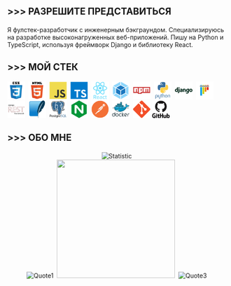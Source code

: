 ##
<h2>
    <span>>>> РАЗРЕШИТЕ ПРЕДСТАВИТЬСЯ</span>
    <p>
</h2>

<p>Я фулстек-разработчик с инженерным бэкграундом. Специализируюсь на разработке высоконагруженных веб-приложений. Пишу на Python и TypeScript, используя фреймворк Django и библиотеку React.</p>

##
<h2>
    <span>>>> МОЙ СТЕК</span>
    <p>
</h2>

<!-- Сервис исходникоа с иконками -->
<!-- https://github.com/devicons/devicon/blob/master/icons -->

<div>
  <img src="https://github.com/devicons/devicon/blob/master/icons/css3/css3-original-wordmark.svg"  title="CSS3" alt="CSS3" width="40" height="40"/>&nbsp;
  <img src="https://github.com/devicons/devicon/blob/master/icons/html5/html5-original-wordmark.svg" title="HTML5" alt="HTML5" width="40" height="40"/>&nbsp;
  <img src="https://github.com/devicons/devicon/blob/master/icons/javascript/javascript-original.svg" title="JavaScript" alt="JavaScript" width="40" height="40"/>&nbsp;
  <img src="https://github.com/devicons/devicon/blob/master/icons/typescript/typescript-original.svg" title="TypeScript" alt="TypeScript" width="40" height="40"/>&nbsp;
  <img src="https://github.com/devicons/devicon/blob/master/icons/react/react-original-wordmark.svg" title="React" alt="React" width="40" height="40"/>&nbsp;
  <img src="https://github.com/devicons/devicon/blob/master/icons/webpack/webpack-original.svg" title="Webpack" alt="Webpack" width="40" height="40"/>&nbsp;
  <img src="https://github.com/devicons/devicon/blob/master/icons/npm/npm-original-wordmark.svg" title="NPM" alt="NPM" width="40" height="40"/>&nbsp;
  <img src="https://github.com/devicons/devicon/blob/master/icons/python/python-original-wordmark.svg" title="Python" alt="Python" width="40" height="40"/>&nbsp;
  <img src="https://github.com/devicons/devicon/blob/master/icons/django/django-plain-wordmark.svg" title="Django" alt="Django" width="40" height="40"/>&nbsp;
  <img src="https://github.com/devicons/devicon/blob/master/icons/pytest/pytest-original.svg" title="Pytest" alt="Pytest" width="40" height="40"/>&nbsp;
  <img src="https://github.com/devicons/devicon/blob/master/icons/djangorest/djangorest-original-wordmark.svg" title="Djangorest" alt="Djangorest" width="40" height="40"/>&nbsp;
  <img src="https://github.com/devicons/devicon/blob/master/icons/sqlite/sqlite-original.svg" title="SQLite"  alt="SQLite" width="40" height="40"/>&nbsp;
  <img src="https://github.com/devicons/devicon/blob/master/icons/postgresql/postgresql-original-wordmark.svg" title="Postgresql" alt="Postgresql" width="40" height="40"/>&nbsp;
  <img src="https://github.com/devicons/devicon/blob/master/icons/nginx/nginx-original.svg" title="Nginx" alt="Nginx" width="40" height="40"/>&nbsp;
  <img src="https://github.com/devicons/devicon/blob/master/icons/postman/postman-original.svg" title="Postman" alt="Postman" width="40" height="40"/>&nbsp;
  <img src="https://github.com/devicons/devicon/blob/master/icons/docker/docker-original-wordmark.svg" title="Docker" alt="Docker" width="40" height="40"/>&nbsp;
  <img src="https://github.com/devicons/devicon/blob/master/icons/git/git-original.svg" title="Git" alt="Git" width="40" height="40"/>
  <img src="https://github.com/devicons/devicon/blob/master/icons/github/github-original-wordmark.svg" title="GitHub" alt="GitHub" width="40" height="40"/>
</div>

##
<h2>
    <span>>>> ОБО МНЕ</span>
    <p>
</h2>

<!-- Сервис генерации статистики -->
<!-- https://git.io/streak-stats -->

<div align="center">
   <img src="http://github-readme-streak-stats.herokuapp.com/?user=Konstantin-Leontyev&locale=ru&hide_border=true" title="Statistic" alt="Statistic" height="270"/>&nbsp;
</div>

<!-- Сервис генерации карточек с цитатами и статистики -->
<!-- https://github.com/PiyushSuthar/github-readme-quotes -->
<!-- https://github.com/anuraghazra/github-readme-stats -->

<div align="center" width="856">
  <img src="https://quotes-github-readme.vercel.app/api?quote=Болтовня%20ничего%20не%20стоит.%20Покажите%20мне%20код.&author=Линус%20Торвальдс" title="Quote1" alt="Quote1" width="270" height="270"/>&nbsp;
  <img src="https://github-readme-stats.vercel.app/api/top-langs/?username=Konstantin-Leontyev&hide_border=true&hide_title=true" width="270" height="270"/>&nbsp;
  <img src="https://quotes-github-readme.vercel.app/api?quote=Если%20твой%20код%20работает,%20значит%20это%20хороший%20код.&author=Маркус%20Перссон" title="Quote2" alt="Quote3" width="270" height="270">&nbsp;
</div>
